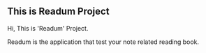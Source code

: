 ## This is Readum Project
Hi, This is 'Readum' Project.

Readum is the application that test your note related reading book.